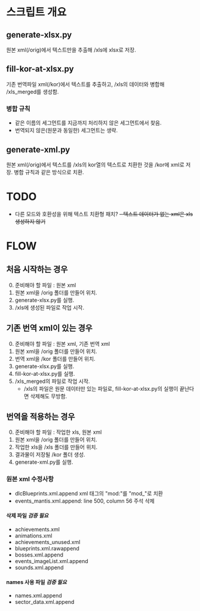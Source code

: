 # 스크립트 개요

## generate-xlsx.py
원본 xml(/orig)에서 텍스트만을 추출해 /xls에 xlsx로 저장.
## fill-kor-at-xlsx.py
기존 번역파일 xml(/kor)에서 텍스트를 추출하고, /xls의 데이터와 병합해 /xls_merged를 생성함.
### 병합 규칙
- 같은 이름의 세그먼트를 지금까지 처리하지 않은 세그먼트에서 찾음.
- 번역되지 않은(원문과 동일한) 세그먼트는 생략.
## generate-xml.py
원본 xml(/orig)에서 텍스트를 /xls의 kor열의 텍스트로 치환한 것을 /kor에 xml로 저장.
병합 규칙과 같은 방식으로 치환.

# TODO
- 다른 모드와 호환성을 위해 텍스트 치환형 패치?
~~- 텍스트 데이터가 없는 xml은 xls 생성하지 않기~~

# FLOW

## 처음 시작하는 경우
0. 준비해야 할 파일 : 원본 xml
1. 원본 xml을 /orig 폴더를 만들어 위치.
2. generate-xlsx.py를 실행.
3. /xls에 생성된 파일로 작업 시작.

## 기존 번역 xml이 있는 경우
0. 준비해야 할 파일 : 원본 xml, 기존 번역 xml
1. 원본 xml을 /orig 폴더를 만들어 위치.
2. 번역 xml을 /kor 폴더를 만들어 위치.
3. generate-xlsx.py를 실행.
4. fill-kor-at-xlsx.py를 실행.
5. /xls_merged의 파일로 작업 시작. 
    - /xls의 파일은 원문 데이터만 있는 파일로, fill-kor-at-xlsx.py의 실행이 끝난다면 삭제해도 무방함.

## 번역을 적용하는 경우
0. 준비해야 할 파일 : 작업한 xls, 원본 xml
1. 원본 xml을 /orig 폴더를 만들어 위치.
2. 작업한 xls을 /xls 폴더를 만들어 위치.
3. 결과물이 저장될 /kor 폴더 생성.
4. generate-xml.py를 실행.

### 원본 xml 수정사항
- dlcBlueprints.xml.append xml 태그의 "mod:"를 "mod_"로 치환
- events_mantis.xml.append: line 500, column 56 주석 삭제
#### 삭제 파일 _검증 필요_
- achievements.xml
- animations.xml
- achievements_unused.xml
- blueprints.xml.rawappend
- bosses.xml.append
- events_imageList.xml.append
- sounds.xml.append
#### names 사용 파일 _검증 필요_
- names.xml.append
- sector_data.xml.append